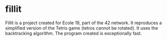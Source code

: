 # fillit

Fillit is a project created for Ecole 19, part of the 42 network. It reproduces a simplified version of the Tetris game (tetros cannot be rotated). It uses the backtracking algorithm. The program created is exceptionally fast. 

